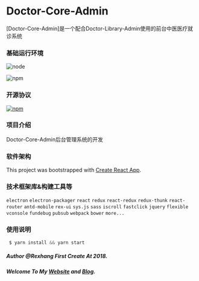 # Doctor-Core-Admin
[Doctor-Core-Admin]是一个配合Doctor-Library-Admin使用的前台中医医疗就诊系统

### 基础运行环境
![node](https://img.shields.io/badge/node_version->=9.10.0-green.svg?style=plastic)

![npm](https://img.shields.io/badge/npm_version->=5.6.0-green.svg?style=plastic)

### 开源协议
[![npm](https://img.shields.io/badge/license-MIT-blue.svg)](https://github.com/rexhang/xiyong_core/blob/master/LICENSE)

### 项目介绍
Doctor-Core-Admin后台管理系统的开发

### 软件架构
This project was bootstrapped with [Create React App](https://github.com/facebookincubator/create-react-app).

### 技术框架库&构建工具等
`electron` `electron-packager` `react` `redux` `react-redux` `redux-thunk` `react-router` `antd-mobile` `rex-ui` `sys.js` `sass` `iscroll` `fastclick` `jquery` `flexible` `vconsole` `fundebug` `pubsub` `webpack` `bower` `more...`

### 使用说明
``` javascript
 $ yarn install && yarn start
````

##### Author @Rexhang First Create At 2018.

##### Welcome To My [Website](https://rexhang.com/) and [Blog](http://www.rexhang.com/blog/).